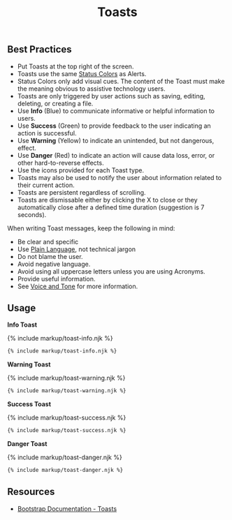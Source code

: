 ﻿---
title: Toasts
summary: Toasts are a lightweight notification relaying information related to the user's actions.
tags: components
layout: guide
eleventyNavigation:
  key: Toasts
  parent: Components
  order: 300
  excerpt: Toasts are a lightweight notification relaying information related to the user's actions.
  img: /img/illustrations/illus-toasts.svg
---

## Best Practices

- Put Toasts at the top right of the screen.
- Toasts use the same [Status Colors](/theming/color) as Alerts.
- Status Colors only add visual cues. The content of the Toast must make the meaning obvious to assistive technology users.
- Toasts are only triggered by user actions such as saving, editing, deleting, or creating a file.
- Use **Info** (Blue) to communicate informative or helpful information to users.
- Use **Success** (Green) to provide feedback to the user indicating an action is successful.
- Use **Warning** (Yellow) to indicate an unintended, but not dangerous, effect.  
- Use **Danger** (Red) to indicate an action will cause data loss, error, or other hard-to-reverse effects.
- Use the icons provided for each Toast type.
- Toasts may also be used to notify the user about information related to their current action.
- Toasts are persistent regardless of scrolling. 
- Toasts are dismissable either by clicking the X to close or they automatically close after a defined time duration (suggestion is 7 seconds).

When writing Toast messages, keep the following in mind:

- Be clear and specific
- Use <a href="https://plainlanguage.gov/" target="_blank">Plain Language</a>, not technical jargon
- Do not blame the user.
- Avoid negative language.
- Avoid using all uppercase letters unless you are using Acronyms.
- Provide useful information.
- See [Voice and Tone](/foundation/voice-and-tone/) for more information.

## Usage

**Info Toast**

{% include markup/toast-info.njk %}

``` html
{% include markup/toast-info.njk %}
```

**Warning Toast**

{% include markup/toast-warning.njk %}

``` html
{% include markup/toast-warning.njk %}
```

**Success Toast**

{% include markup/toast-success.njk %}

``` html
{% include markup/toast-success.njk %}
```

**Danger Toast**

{% include markup/toast-danger.njk %}

``` html
{% include markup/toast-danger.njk %}
```





## Resources
* <a href="https://getbootstrap.com/docs/5.1/components/toasts/" target="_blank">Bootstrap Documentation - Toasts</a>
